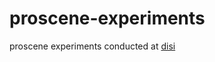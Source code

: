 proscene-experiments
====================

proscene experiments conducted at [disi](disi.unal.edu.co)
